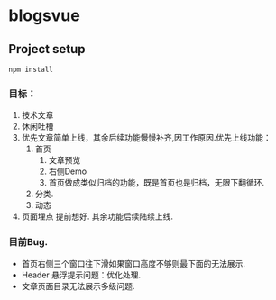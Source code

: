 # blogsvue

## Project setup
```
npm install
```

### 目标：


1. 技术文章
2. 休闲吐槽
3. 优先文章简单上线，其余后续功能慢慢补齐,因工作原因.优先上线功能：
    1. 首页
        1. 文章预览
        2. 右侧Demo
       3. 首页做成类似归档的功能，既是首页也是归档，无限下翻循环. 
    2. 分类.
    3. 动态
4. 页面埋点 提前想好.
其余功能后续陆续上线.

### 目前Bug.
- 首页右侧三个窗口往下滑如果窗口高度不够则最下面的无法展示.
- Header 悬浮提示问题：优化处理. 
- 文章页面目录无法展示多级问题. 
